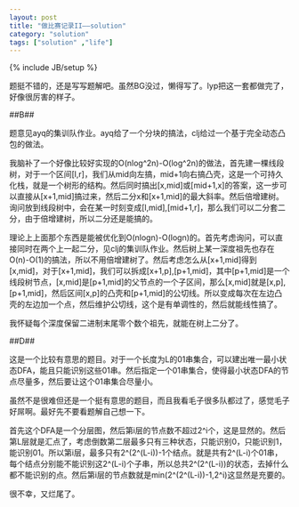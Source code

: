 ```yaml
---
layout: post
title: "做比赛记录II——solution"
category: "solution"
tags: ["solution" ,"life"]
---
```

{% include JB/setup %}

题挺不错的，还是写写题解吧。虽然BG没过，懒得写了。lyp把这一套都做完了，好像很厉害的样子。

##B##

题意见ayq的集训队作业。ayq给了一个分块的搞法，clj给过一个基于完全动态凸包的做法。

我脑补了一个好像比较好实现的O(nlog^2n)-O(log^2n)的做法，首先建一棵线段树，对于一个区间\[l,r\]，我们从mid向左搞，mid+1向右搞凸壳，这是一个可持久化栈，就是一个树形的结构。然后同时搞出\[x,mid\]或\[mid+1,x\]的答案，这一步可以直接从\[x+1,mid\]搞过来，然后二分x和\[x+1,mid\]的最大斜率。然后倍增建树。询问放到线段树中，会在某一时刻变成\[l,mid\],\[mid+1,r\]，那么我们可以二分套二分，由于倍增建树，所以二分还是能搞的。

理论上上面那个东西是能被优化到O(nlogn)-O(logn)的。首先考虑询问，可以直接同时在两个上一起二分，见clj的集训队作业。然后树上某一深度祖先也存在O(n)-O(1)的搞法，所以不用倍增建树了。然后考虑怎么从\[x+1,mid\]得到\[x,mid\]，对于\[x+1,mid\]，我们可以拆成\[x+1,p\],\[p+1,mid\]，其中\[p+1,mid\]是一个线段树节点，\[x,mid\]是\[p+1,mid\]的父节点的一个子区间，那么\[x,mid\]就是\[x,p\],\[p+1,mid\]，然后区间\[x,p\]的凸壳和\[p+1,mid\]的公切线。所以变成每次在左边凸壳的左边加一个点，然后维护公切线，这个是有单调性的，然后就能线性搞了。

我怀疑每个深度保留二进制末尾零个数个祖先，就能在树上二分了。

##D##

这是一个比较有意思的题目。对于一个长度为L的01串集合，可以建出唯一最小状态DFA，能且只能识别这些01串。然后指定一个01串集合，使得最小状态DFA的节点尽量多，然后要让这个01串集合尽量小。

虽然不是很难但还是一个挺有意思的题目，而且我看毛子很多队都过了，感觉毛子好屌啊。最好先不要看题解自己想一下。

首先这个DFA是一个分层图，然后第i层的节点数不超过2^i个，这是显然的。然后第L层就是汇点了，考虑倒数第二层最多只有三种状态，只能识别0，只能识别1，能识别01。所以第i层，最多只有2^(2^(L-i))-1个结点。就是共有2^(L-i)个01串，每个结点分别能不能识别这2^(L-i)个子串，所以总共2^(2^(L-i))的状态，去掉什么都不能识别的点。然后第i层的节点数就是min(2^(2^(L-i))-1,2^i)这显然是充要的。

很不幸，又烂尾了。